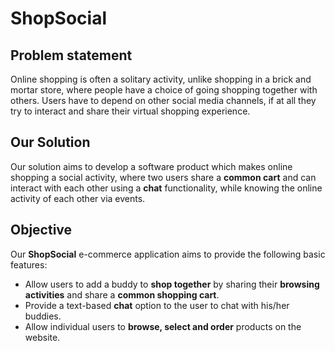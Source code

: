 # ShopSocial

## Problem statement

Online shopping is often a solitary activity, unlike shopping in a brick and mortar store, where people have a choice of going shopping together with others. Users have to depend on other social media channels, if at all they try to interact and share their virtual shopping experience.

## Our Solution

Our solution aims to develop a software product which makes online shopping a social activity, where two users share a **common cart** and can interact with each other using a **chat** functionality, while knowing the online activity of each other via events.

## Objective

Our **ShopSocial** e-commerce application aims to provide the following basic features:

* Allow users to add a buddy to **shop together** by sharing their **browsing activities** and share a **common shopping cart**.
* Provide a text-based **chat** option to the user to chat with his/her buddies.
* Allow individual users to **browse, select and order** products on the website.

